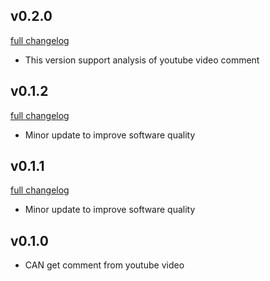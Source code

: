 ## v0.2.0
[full changelog](http://github.com/ysato5654/ytvarb/compare/v0.1.2...v0.2.0)

* This version support analysis of youtube video comment

## v0.1.2
[full changelog](http://github.com/ysato5654/ytvarb/compare/v0.1.1...v0.1.2)

* Minor update to improve software quality

## v0.1.1
[full changelog](http://github.com/ysato5654/ytvarb/compare/v0.1.0...v0.1.1)

* Minor update to improve software quality

## v0.1.0

* CAN get comment from youtube video
